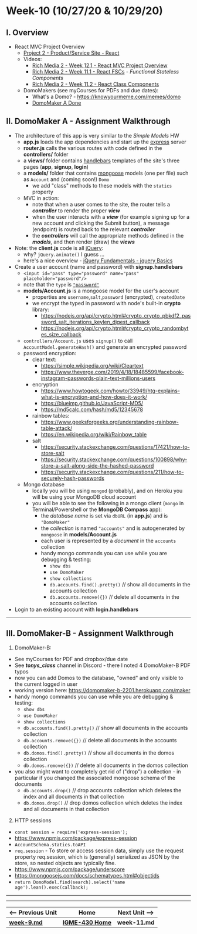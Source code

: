 # Week-10 (10/27/20 & 10/29/20)

## I. Overview 

- React MVC Project Overview
  - [Project 2 - Product/Service Site - React](https://people.rit.edu/arwigm/430/)
  - Videos:
    - [Rich Media 2 - Week 12.1 - React MVC Project Overview](https://www.youtube.com/watch?v=Kl1II4VpgOE)
    - [Rich Media 2 - Week 11.1 - React FSCs](https://www.youtube.com/watch?v=kAMb0sEp9js) - *Functional Stateless Components*
    - [Rich Media 2 - Week 11.2 - React Class Components](https://www.youtube.com/watch?v=EzgxSVN-AzI)
  - DomoMakers (see myCourses for PDFs and due dates):
    - What's a Domo? - https://knowyourmeme.com/memes/domo
    - [DomoMaker A Done](https://domomaker-a-2201.herokuapp.com)

## II. DomoMaker A - Assignment Walkthrough

- The architecture of this app is very similar to the *Simple Models* HW
  - **app.js**  loads the app dependencies and start up the [express](https://www.npmjs.com/package/express) server
  - **router.js** calls the various routes with code defined in the **controllers/** folder
  - a **views/** folder contains [handlebars](https://handlebarsjs.com/) templates of the site's three pages (**app**, **signup**, **login**)
  - a **models/** folder that contains [mongoose](https://www.npmjs.com/package/mongoose) models (one per file) such as `Account` and (coming soon!) `Domo`
    - we add "class" methods to these models with the `statics` property
  - MVC in action:
    - note that when a user comes to the site, the router tells a ***controller*** to render the proper ***view***
    - when the user interacts with a ***view*** (for example signing up for a new account and clicking the Submit button), a message (endpoint) is routed back to the relevant ***controller***
    - the ***controllers*** will call the appropriate methods defined in the ***models***, and then render (draw) the ***views***
- Note: the **client.js** code is all [jQuery](https://jquery.com/):
  - why? `jQuery.animate()` I guess ...
  - here's a nice overview - [jQuery Fundamentals - jquery Basics](http://jqfundamentals.com/chapter/jquery-basics)
- Create a user account (name and password) with **signup.handlebars**
  - `<input id="pass" type="password" name="pass" placeholder="password"/>`
  - note that the `type` is [`"password"`](https://developer.mozilla.org/en-US/docs/Web/HTML/Element/input/password)
  - **models/Account.js** is a mongoose model for the user's account
    - properties are `username`,`salt`,`password` (encrypted), `createdDate`
    - we encrypt the typed in password with node's built-in **crypto** library:
      - https://nodejs.org/api/crypto.html#crypto_crypto_pbkdf2_password_salt_iterations_keylen_digest_callback
      - https://nodejs.org/api/crypto.html#crypto_crypto_randombytes_size_callback
  - `controllers/Account.js` uses `signup()` to call `AccountModel.generateHash()` and generate an encrypted password
  - password encryption:
    - clear text:
      - https://simple.wikipedia.org/wiki/Cleartext
      - https://www.theverge.com/2019/4/18/18485599/facebook-instagram-passwords-plain-text-millions-users
    - encryption
      - https://www.howtogeek.com/howto/33949/htg-explains-what-is-encryption-and-how-does-it-work/
      - https://blueimp.github.io/JavaScript-MD5/
      - https://md5calc.com/hash/md5/12345678
    - rainbow tables:
      - https://www.geeksforgeeks.org/understanding-rainbow-table-attack/
      - https://en.wikipedia.org/wiki/Rainbow_table
    - salt
      - https://security.stackexchange.com/questions/17421/how-to-store-salt
      - https://security.stackexchange.com/questions/100898/why-store-a-salt-along-side-the-hashed-password
      - https://security.stackexchange.com/questions/211/how-to-securely-hash-passwords
  - Mongo database
    - locally you will be using `mongod` (probably), and on Heroku you will be using your MongoDB cloud account
    - you will be able to see the following in a mongo client (`mongo` in Terminal/Powershell or the **MongoDB Compass** app):
      - the *database name* is set via `dbURL` (in **app.js**) and is `"DomoMaker"`
      - the *collection* is named `"accounts"` and is autogenerated by `mongoose` in **models/Account.js**
      - each user is represented by a *document* in the `accounts` collection
      - handy mongo commands you can use while you are debugging & testing:
        - `show dbs`
        - `use DomoMaker`
        - `show collections`
        - `db.accounts.find().pretty()` // show all documents in the accounts collection
        - `db.accounts.remove({})` // delete all documents in the accounts collection
- Login to an existing account with **login.handlebars**

<hr>

## III. DomoMaker-B - Assignment Walkthrough

1) DomoMaker-B:
  - See myCourses for PDF and dropbox/due date
  - See ***tonys_class*** channel in Discord - there I noted 4 DomoMaker-B PDF typos
  - now you can add Domos to the database, "owned" and only visible to the current logged in user
  - working version here: https://domomaker-b-2201.herokuapp.com/maker
  - handy mongo commands you can use while you are debugging & testing:
    - `show dbs`
    - `use DomoMaker`
    - `show collections`
    - `db.accounts.find().pretty()` // show all documents in the accounts collection
    - `db.accounts.remove({})` // delete all documents in the accounts collection
    - `db.domos.find().pretty()` // show all documents in the domos collection
    - `db.domos.remove({})` // delete all documents in the domos collection
- you also might want to completely get rid of ("drop") a collection - in particular if you changed the associated mongoose schema of the documents
  - `db.accounts.drop()` // drop accounts collection which deletes the index and all documents in that collection
  - `db.domos.drop()` // drop domos collection which deletes the index and all documents in that collection


2) HTTP sessions
- `const session = require('express-session');`
- https://www.npmjs.com/package/express-session
- `AccountSchema.statics.toAPI`
- `req.session` - To store or access session data, simply use the request property req.session, which is (generally) serialized as JSON by the store, so nested objects are typically fine.
- https://www.npmjs.com/package/underscore
- https://mongoosejs.com/docs/schematypes.html#objectids
- `return DomoModel.find(search).select('name age').lean().exec(callback);`






<hr><hr>  

| <-- Previous Unit | Home | Next Unit -->
| --- | --- | --- 
| [**week-9.md**](week-9.md)  |  [**IGME-430 Home**](../README.md) | **week-11.md**
